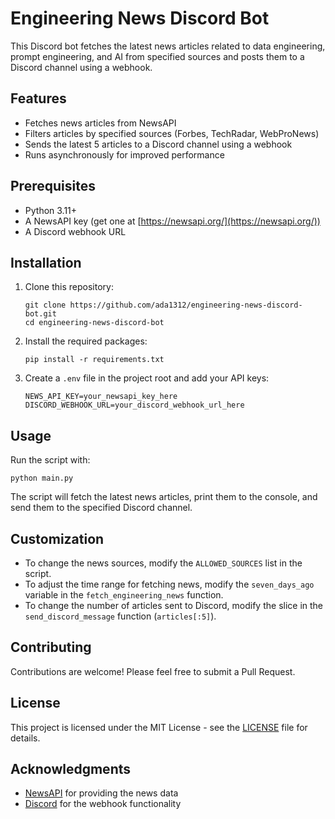 # Engineering News Discord Bot

This Discord bot fetches the latest news articles related to data engineering, prompt engineering, and AI from specified sources and posts them to a Discord channel using a webhook.

## Features

- Fetches news articles from NewsAPI
- Filters articles by specified sources (Forbes, TechRadar, WebProNews)
- Sends the latest 5 articles to a Discord channel using a webhook
- Runs asynchronously for improved performance

## Prerequisites

- Python 3.11+
- A NewsAPI key (get one at [https://newsapi.org/](https://newsapi.org/))
- A Discord webhook URL

## Installation

1. Clone this repository:
   ```
   git clone https://github.com/ada1312/engineering-news-discord-bot.git
   cd engineering-news-discord-bot
   ```

2. Install the required packages:
   ```
   pip install -r requirements.txt
   ```

3. Create a `.env` file in the project root and add your API keys:
   ```
   NEWS_API_KEY=your_newsapi_key_here
   DISCORD_WEBHOOK_URL=your_discord_webhook_url_here
   ```

## Usage

Run the script with:

```
python main.py
```

The script will fetch the latest news articles, print them to the console, and send them to the specified Discord channel.

## Customization

- To change the news sources, modify the `ALLOWED_SOURCES` list in the script.
- To adjust the time range for fetching news, modify the `seven_days_ago` variable in the `fetch_engineering_news` function.
- To change the number of articles sent to Discord, modify the slice in the `send_discord_message` function (`articles[:5]`).

## Contributing

Contributions are welcome! Please feel free to submit a Pull Request.

## License

This project is licensed under the MIT License - see the [LICENSE](LICENSE) file for details.

## Acknowledgments

- [NewsAPI](https://newsapi.org/) for providing the news data
- [Discord](https://discord.com/) for the webhook functionality